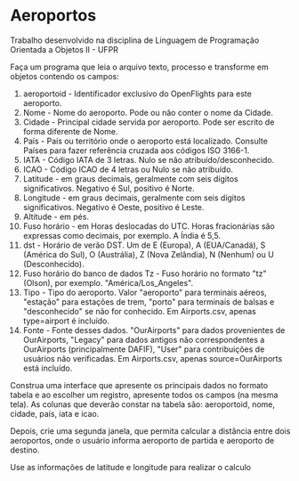 # Aeroportos
Trabalho desenvolvido na disciplina de Linguagem de Programação Orientada a Objetos II - UFPR

Faça um programa que leia o arquivo texto, processo e transforme em objetos contendo os campos: 

1. aeroportoid - Identificador exclusivo do OpenFlights para este aeroporto.
2. Nome - Nome do aeroporto. Pode ou não conter o nome da Cidade.
3. Cidade - Principal cidade servida por aeroporto. Pode ser escrito de forma diferente de Nome.
4. País - País ou território onde o aeroporto está localizado. Consulte Países para fazer referência cruzada aos códigos ISO 3166-1.
5. IATA - Código IATA de 3 letras. Nulo se não atribuído/desconhecido.
6. ICAO - Código ICAO de 4 letras ou Nulo se não atribuído.
7. Latitude - em graus decimais, geralmente com seis dígitos significativos. Negativo é Sul, positivo é Norte.
8. Longitude - em graus decimais, geralmente com seis dígitos significativos. Negativo é Oeste, positivo é Leste.
9. Altitude - em pés.
10. Fuso horário - em Horas deslocadas do UTC. Horas fracionárias são expressas como decimais, por exemplo. A Índia é 5,5.
11. dst - Horário de verão DST. Um de E (Europa), A (EUA/Canadá), S (América do Sul), O (Austrália), Z (Nova Zelândia), N (Nenhum) ou U (Desconhecido). 
13. Fuso horário do banco de dados Tz - Fuso horário no formato "tz" (Olson), por exemplo. "América/Los_Angeles".
14. Tipo - Tipo do aeroporto. Valor "aeroporto" para terminais aéreos, "estação" para estações de trem, "porto" para terminais de balsas e "desconhecido" se não for conhecido. Em Airports.csv, apenas type=airport é incluído.
15. Fonte - Fonte desses dados. "OurAirports" para dados provenientes de OurAirports, "Legacy" para dados antigos não correspondentes a OurAirports (principalmente DAFIF), "User" para contribuições de usuários não verificadas. Em Airports.csv, apenas source=OurAirports está incluído.

Construa uma interface que apresente os principais dados no formato tabela e ao escolher um registro, apresente todos os campos (na mesma tela). As colunas que deverão constar na tabela são: aeroportoid, nome, cidade, país, iata e icao.

Depois, crie uma segunda janela, que permita calcular a distância entre dois aeroportos, onde o usuário informa aeroporto de partida e aeroporto de destino.

Use as informações de latitude e longitude para realizar o calculo
